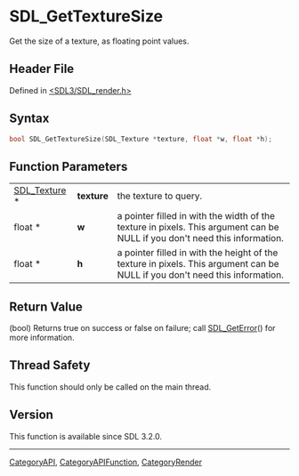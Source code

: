 # SDL_GetTextureSize

Get the size of a texture, as floating point values.

## Header File

Defined in [<SDL3/SDL_render.h>](https://github.com/libsdl-org/SDL/blob/main/include/SDL3/SDL_render.h)

## Syntax

```c
bool SDL_GetTextureSize(SDL_Texture *texture, float *w, float *h);
```

## Function Parameters

|                              |             |                                                                                                                             |
| ---------------------------- | ----------- | --------------------------------------------------------------------------------------------------------------------------- |
| [SDL_Texture](SDL_Texture) * | **texture** | the texture to query.                                                                                                       |
| float *                      | **w**       | a pointer filled in with the width of the texture in pixels. This argument can be NULL if you don't need this information.  |
| float *                      | **h**       | a pointer filled in with the height of the texture in pixels. This argument can be NULL if you don't need this information. |

## Return Value

(bool) Returns true on success or false on failure; call
[SDL_GetError](SDL_GetError)() for more information.

## Thread Safety

This function should only be called on the main thread.

## Version

This function is available since SDL 3.2.0.

----
[CategoryAPI](CategoryAPI), [CategoryAPIFunction](CategoryAPIFunction), [CategoryRender](CategoryRender)


